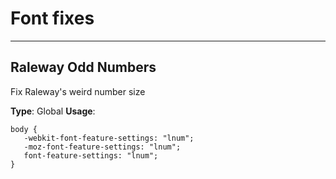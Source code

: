 # Font fixes
---

## Raleway Odd Numbers
Fix Raleway's weird number size

**Type**: Global
**Usage**:
```
body {
   -webkit-font-feature-settings: "lnum";
   -moz-font-feature-settings: "lnum";
   font-feature-settings: "lnum";
}
```